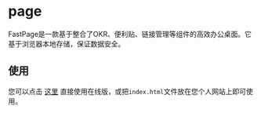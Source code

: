 # page
FastPage是一款基于整合了OKR、便利贴、链接管理等组件的高效办公桌面。它基于浏览器本地存储，保证数据安全。

## 使用
您可以点击 [这里](https://wgrape.github.io/page/) 直接使用在线版，或把```index.html```文件放在您个人网站上即可使用。
